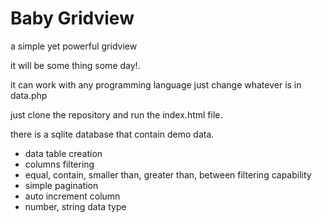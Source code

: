 # Baby Gridview
a simple yet powerful gridview

it will be some thing some day!.

it can work with any programming language just change whatever is in data.php

just clone the repository and run the index.html file.

there is a sqlite database that contain demo data.



* data table creation
* columns filtering
* equal, contain, smaller than, greater than, between filtering capability
* simple pagination
* auto increment column
* number, string data type



